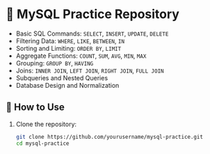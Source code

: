 
# 🐬 MySQL Practice Repository

- Basic SQL Commands: `SELECT`, `INSERT`, `UPDATE`, `DELETE`
- Filtering Data: `WHERE`, `LIKE`, `BETWEEN`, `IN`
- Sorting and Limiting: `ORDER BY`, `LIMIT`
- Aggregate Functions: `COUNT`, `SUM`, `AVG`, `MIN`, `MAX`
- Grouping: `GROUP BY`, `HAVING`
- Joins: `INNER JOIN`, `LEFT JOIN`, `RIGHT JOIN`, `FULL JOIN`
- Subqueries and Nested Queries
- Database Design and Normalization

## 🚀 How to Use

1. Clone the repository:
   ```bash
   git clone https://github.com/yourusername/mysql-practice.git
   cd mysql-practice
